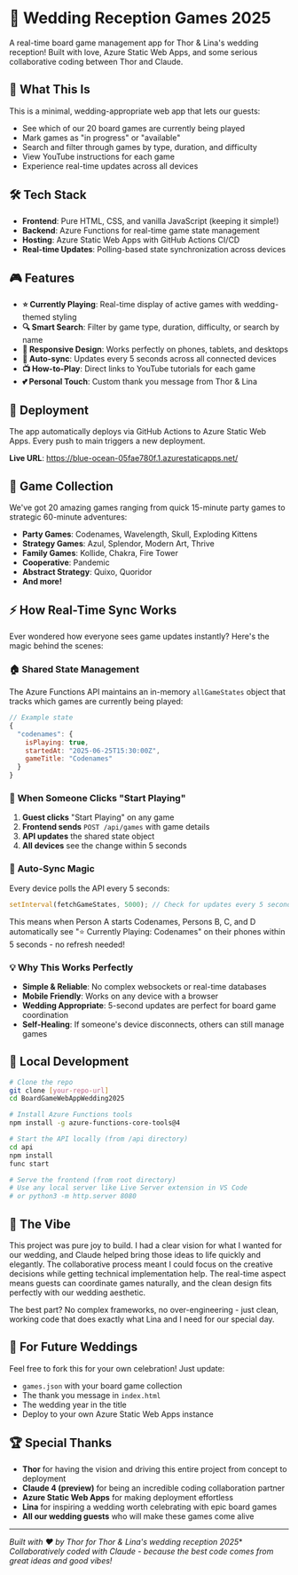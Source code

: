 # 🎲 Wedding Reception Games 2025

A real-time board game management app for Thor & Lina's wedding reception! Built with love, Azure Static Web Apps, and some serious collaborative coding between Thor and Claude.

## 🎯 What This Is

This is a minimal, wedding-appropriate web app that lets our guests:
- See which of our 20 board games are currently being played
- Mark games as "in progress" or "available" 
- Search and filter through games by type, duration, and difficulty
- View YouTube instructions for each game
- Experience real-time updates across all devices

## 🛠️ Tech Stack

- **Frontend**: Pure HTML, CSS, and vanilla JavaScript (keeping it simple!)
- **Backend**: Azure Functions for real-time game state management
- **Hosting**: Azure Static Web Apps with GitHub Actions CI/CD
- **Real-time Updates**: Polling-based state synchronization across devices

## 🎮 Features

- **⭐ Currently Playing**: Real-time display of active games with wedding-themed styling
- **🔍 Smart Search**: Filter by game type, duration, difficulty, or search by name
- **📱 Responsive Design**: Works perfectly on phones, tablets, and desktops
- **🔄 Auto-sync**: Updates every 5 seconds across all connected devices
- **📺 How-to-Play**: Direct links to YouTube tutorials for each game
- **💕 Personal Touch**: Custom thank you message from Thor & Lina

## 🚀 Deployment

The app automatically deploys via GitHub Actions to Azure Static Web Apps. Every push to main triggers a new deployment.

**Live URL**: https://blue-ocean-05fae780f.1.azurestaticapps.net/

## 🎲 Game Collection

We've got 20 amazing games ranging from quick 15-minute party games to strategic 60-minute adventures:

- **Party Games**: Codenames, Wavelength, Skull, Exploding Kittens
- **Strategy Games**: Azul, Splendor, Modern Art, Thrive
- **Family Games**: Kollide, Chakra, Fire Tower
- **Cooperative**: Pandemic
- **Abstract Strategy**: Quixo, Quoridor
- **And more!**

## ⚡ How Real-Time Sync Works

Ever wondered how everyone sees game updates instantly? Here's the magic behind the scenes:

### 🏠 **Shared State Management**
The Azure Functions API maintains an in-memory `allGameStates` object that tracks which games are currently being played:
```javascript
// Example state
{ 
  "codenames": { 
    isPlaying: true, 
    startedAt: "2025-06-25T15:30:00Z", 
    gameTitle: "Codenames" 
  } 
}
```

### 🎯 **When Someone Clicks "Start Playing"**
1. **Guest clicks** "Start Playing" on any game
2. **Frontend sends** `POST /api/games` with game details
3. **API updates** the shared state object
4. **All devices** see the change within 5 seconds

### 🔄 **Auto-Sync Magic**
Every device polls the API every 5 seconds:
```javascript
setInterval(fetchGameStates, 5000); // Check for updates every 5 seconds
```

This means when Person A starts Codenames, Persons B, C, and D automatically see "⭐ Currently Playing: Codenames" on their phones within 5 seconds - no refresh needed!

### 💡 **Why This Works Perfectly**
- **Simple & Reliable**: No complex websockets or real-time databases
- **Mobile Friendly**: Works on any device with a browser  
- **Wedding Appropriate**: 5-second updates are perfect for board game coordination
- **Self-Healing**: If someone's device disconnects, others can still manage games

## 🔧 Local Development

```bash
# Clone the repo
git clone [your-repo-url]
cd BoardGameWebAppWedding2025

# Install Azure Functions tools
npm install -g azure-functions-core-tools@4

# Start the API locally (from /api directory)
cd api
npm install
func start

# Serve the frontend (from root directory)
# Use any local server like Live Server extension in VS Code
# or python3 -m http.server 8080
```

## 💝 The Vibe

This project was pure joy to build. I had a clear vision for what I wanted for our wedding, and Claude helped bring those ideas to life quickly and elegantly. The collaborative process meant I could focus on the creative decisions while getting technical implementation help. The real-time aspect means guests can coordinate games naturally, and the clean design fits perfectly with our wedding aesthetic.

The best part? No complex frameworks, no over-engineering - just clean, working code that does exactly what Lina and I need for our special day.

## 🎉 For Future Weddings

Feel free to fork this for your own celebration! Just update:
- `games.json` with your board game collection
- The thank you message in `index.html`
- The wedding year in the title
- Deploy to your own Azure Static Web Apps instance

## 🏆 Special Thanks

- **Thor** for having the vision and driving this entire project from concept to deployment
- **Claude 4 (preview)** for being an incredible coding collaboration partner
- **Azure Static Web Apps** for making deployment effortless
- **Lina** for inspiring a wedding worth celebrating with epic board games
- **All our wedding guests** who will make these games come alive

---

*Built with ❤️ by Thor for Thor & Lina's wedding reception 2025**
*Collaboratively coded with Claude - because the best code comes from great ideas and good vibes!*
